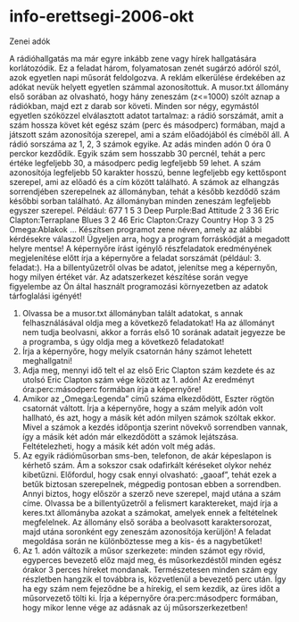 # info-erettsegi-2006-okt
Zenei adók

A rádióhallgatás ma már egyre inkább zene vagy hírek hallgatására korlátozódik. Ez a feladat három, folyamatosan zenét sugárzó adóról szól, azok egyetlen napi műsorát feldolgozva.
A reklám elkerülése érdekében az adókat nevük helyett egyetlen számmal azonosítottuk.
A musor.txt állomány első sorában az olvasható, hogy hány zeneszám (z<=1000) szólt
aznap a rádiókban, majd ezt z darab sor követi. Minden sor négy, egymástól egyetlen szóközzel elválasztott adatot tartalmaz: a rádió sorszámát, amit a szám hossza követ két egész szám
(perc és másodperc) formában, majd a játszott szám azonosítója szerepel, ami a szám előadójából és címéből áll. A rádió sorszáma az 1, 2, 3 számok egyike. Az adás minden adón 0 óra
0 perckor kezdődik. Egyik szám sem hosszabb 30 percnél, tehát a perc értéke legfeljebb 30, a
másodperc pedig legfeljebb 59 lehet. A szám azonosítója legfeljebb 50 karakter hosszú, benne
legfeljebb egy kettőspont szerepel, ami az előadó és a cím között található. A számok az elhangzás sorrendjében szerepelnek az állományban, tehát a később kezdődő szám későbbi sorban található. Az állományban minden zeneszám legfeljebb egyszer szerepel.
Például:
677
1 5 3 Deep Purple:Bad Attitude
2 3 36 Eric Clapton:Terraplane Blues
3 2 46 Eric Clapton:Crazy Country Hop
3 3 25 Omega:Ablakok
…
Készítsen programot zene néven, amely az alábbi kérdésekre válaszol! Ügyeljen arra,
hogy a program forráskódját a megadott helyre mentse!
A képernyőre írást igénylő részfeladatok eredményének megjelenítése előtt írja a képernyőre a feladat sorszámát (például: 3. feladat:). Ha a billentyűzetről olvas be adatot, jelenítse
meg a képernyőn, hogy milyen értéket vár.
Az adatszerkezet készítése során vegye figyelembe az Ön által használt programozási környezetben az adatok tárfoglalási igényét!
1. Olvassa be a musor.txt állományban talált adatokat, s annak felhasználásával oldja meg
a következő feladatokat! Ha az állományt nem tudja beolvasni, akkor a forrás első 10 sorának adatait jegyezze be a programba, s úgy oldja meg a következő feladatokat!
2. Írja a képernyőre, hogy melyik csatornán hány számot lehetett meghallgatni!
3. Adja meg, mennyi idő telt el az első Eric Clapton szám kezdete és az utolsó Eric Clapton
szám vége között az 1. adón! Az eredményt óra:perc:másodperc formában írja a képernyőre!
4. Amikor az „Omega:Legenda” című száma elkezdődött, Eszter rögtön csatornát váltott.
Írja a képernyőre, hogy a szám melyik adón volt hallható, és azt, hogy a másik két adón
milyen számok szóltak ekkor. Mivel a számok a kezdés időpontja szerint növekvő sorrendben vannak, így a másik két adón már elkezdődött a számok lejátszása. Feltételezheti,
hogy a másik két adón volt még adás. 
5. Az egyik rádióműsorban sms-ben, telefonon, de akár képeslapon is kérhető szám. Ám a
sokszor csak odafirkált kéréseket olykor nehéz kibetűzni. Előfordul, hogy csak ennyi olvasható: „gaoaf”, tehát ezek a betűk biztosan szerepelnek, mégpedig pontosan ebben a
sorrendben. Annyi biztos, hogy először a szerző neve szerepel, majd utána a szám címe.
Olvassa be a billentyűzetről a felismert karaktereket, majd írja a keres.txt állományba
azokat a számokat, amelyek ennek a feltételnek megfelelnek. Az állomány első sorába a
beolvasott karaktersorozat, majd utána soronként egy zeneszám azonosítója kerüljön! A
feladat megoldása során ne különböztesse meg a kis- és a nagybetűket!
6. Az 1. adón változik a műsor szerkezete: minden számot egy rövid, egyperces bevezető
előz majd meg, és műsorkezdéstől minden egész órakor 3 perces híreket mondanak. Természetesen minden szám egy részletben hangzik el továbbra is, közvetlenül a bevezető
perc után. Így ha egy szám nem fejeződne be a hírekig, el sem kezdik, az üres időt a műsorvezető tölti ki. Írja a képernyőre óra:perc:másodperc formában, hogy mikor lenne vége
az adásnak az új műsorszerkezetben!
